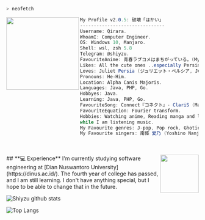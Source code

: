 
```zsh
> neofetch
```
<img align="left" src="https://static.wikia.nocookie.net/kishuku-gakkou-no-juliet/images/8/8e/Juliet_Persia.png" width="190px"/> 

```csharp
My Profile v2.0.5: 破壊「はかい」
-------------------------------
Username: Qirara.
WhoamI: Computer Engineer.
OS: Windows 10, Manjaro.
Shell: wsl, zsh 5.8
Telegram: @shiyzu.
FavouriteAnime: 青春ラブコメはまちがっている。(My Teen Romantic Comedy SNAFU)
Likes: All the cute ones ..especially Persia ໒꒰ྀི´ ˘ ` ꒱ྀིა
Loves: Juliet Persia (ジュリエット・ペルシア, Jurietto Perushia) ⸜(｡˃ ᵕ ˂ )⸝♡.
Pronouns: He-Him.
Location: Alpha Canis Majoris.
Languages: Java, PHP, Go.
Hobbyes: Java.
Learning: Java, PHP, Go.
FavouriteSong: Connect『コネクト』- ClariS (Mahou Shoujo Madoka★Magica OP).
FavouriteEquation: Fourier transform. 
Hobbies: Watching anime, Reading manga and light novels, Coding.
while I am listening music.
My Favourite genres: J-pop, Pop rock, Ghotic metal
My Favourite singers: 南條 愛乃 (Yoshino Nanjō), 相羽 あいな (Aina Aiba), 小倉 唯 (Yui Ogura) and 花澤 香菜 (Kana Hanazawa). ✩♬ ₊˚.🎧⋆☾⋆⁺₊✧.
```
<br>
<br>
## **💻 Experience**
<a href="https://github.com/MiyagawaMizu"><img align="right" width="100" src="https://cdn.discordapp.com/attachments/1077108830862839848/1107004173414830210/105017051_p9.png"></a>
I'm currently studying software engineering at [Dian Nuswantoro University](https://dinus.ac.id/). The fourth year of college has passed, and I am still learning. I don't have anything special, but I hope to be able to change that in the future.


![Shiyzu github stats](https://bad-apple-github-readme.vercel.app/api?show_bg=1&username=qyu4x)

![Top Langs](https://github-readme-stats.vercel.app/api/top-langs/?username=qyu4x&layout=compact)

<br>
